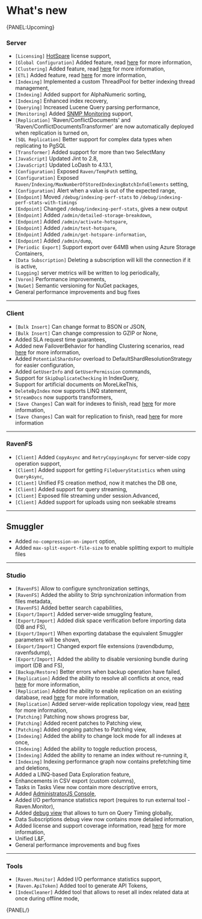 # What's new

{PANEL:Upcoming}

### Server

- `[Licensing]` [HotSpare](..\server\configuration\configuration-hot-spare-license) license support,
- `[Global Configuration]` Added feature, read [here](..\studio\management\global-configuration) for more information,
- `[Clustering]` Added feature, read [here](..\server\scaling-out\clustering\clustering-overview) for more information,
- `[ETL]` Added feature, read [here](..\server\scaling-out\etl) for more information,
- `[Indexing]` Implemented a custom ThreadPool for better indexing thread management,
- `[Indexing]` Added support for AlphaNumeric sorting,
- `[Indexing]` Enhanced index recovery,
- `[Querying]` Increased Lucene Query parsing performance,
- `[Monitoring]` Added [SNMP Monitoring](..\server\administration\monitoring\SNMP\snmp) support,
- `[Replication]` 'Raven/ConflictDocuments' and 'Raven/ConflictDocumentsTransformer' are now automatically deployed when replication is turned on,
- `[SQL Replication]` Better support for complex data types when replicating to PgSQL
- `[Transformer]` Added support for more than two SelectMany
- `[JavaScript]` Updated Jint to 2.8,
- `[JavaScript]` Updated LoDash to 4.13.1,
- `[Configuration]` Exposed `Raven/TempPath` setting,
- `[Configuration]` Exposed `Raven/Indexing/MaxNumberOfStoredIndexingBatchInfoElements` setting,
- `[Configuration]` Alert when a value is out of the expected range,
- `[Endpoint]` Moved `/debug/indexing-perf-stats` to `/debug/indexing-perf-stats-with-timings`
- `[Endpoint]` Changed `/debug/indexing-perf-stats`, gives a new output
- `[Endpoint]` Added `/admin/detailed-storage-breakdown`,
- `[Endpoint]` Added `/admin/activate-hotspare`,
- `[Endpoint]` Added `/admin/test-hotspare`,
- `[Endpoint]` Added `/admin/get-hotspare-information`,
- `[Endpoint]` Added `/admin/dump`,
- `[Periodic Export]` Support export over 64MB when using Azure Storage Containers,
- `[Data Subscription]` Deleting a subscription will kill the connection if it is active,
- `[Logging]` server metrics will be written to log periodically,
- `[Voron]` Performance improvements,
- `[NuGet]` Semantic versioning for NuGet packages,
- General performance improvements and bug fixes

<hr />

### Client

- `[Bulk Insert]` Can change format to BSON or JSON,
- `[Bulk Insert]` Can change compression to GZIP or None,
- Added SLA request time guarantees,
- Added new FailoverBehavior for handling Clustering scenarios, read [here](..\client-api\bundles\how-client-integrates-with-replication-bundle) for more information,
- Added `PotentialShardsFor` overload to DefaultShardResolutionStrategy for easier configuration,
- Added `GetUserInfo` and `GetUserPermission` commands,
- Support for `SkipDuplicateChecking` in IndexQuery,
- Support for artificial documents on MoreLikeThis,
- `DeleteByIndex` now supports LINQ statement,
- `StreamDocs` now supports transformers,
- `[Save Changes]` Can wait for indexes to finish, read [here](..\client-api\session\saving-changes) for more information,
- `[Save Changes]` Can wait for replication to finish, read [here](..\server\scaling-out\replication\write-assurance) for more information

<hr />

### RavenFS

- `[Client]` Added `CopyAsync` and `RetryCopyingAsync` for server-side copy operation support,
- `[Client]` Added support for getting `FileQueryStatistics` when using `QueryAsync`,
- `[Client]` Unified FS creation method, now it matches the DB one,
- `[Client]` Added support for query streaming,
- `[Client]` Exposed file streaming under session.Advanced,
- `[Client]` Added support for uploads using non seekable streams

<hr />

## Smuggler

- Added `no-compression-on-import` option,
- Added `max-split-export-file-size` to enable splitting export to multiple files

<hr />

### Studio

- `[RavenFS]` Allow to configure synchronization settings,
- `[RavenFS]` Added the ability to Strip synchronization information from files metadata,
- `[RavenFS]` Added better search capabilities,
- `[Export/Import]` Added server-wide smuggling feature,
- `[Export/Import]` Added disk space verification before importing data (DB and FS),
- `[Export/Import]` When exporting database the equivalent Smuggler parameters will be shown,
- `[Export/Import]` Changed export file extensions (ravendbdump, ravenfsdump),
- `[Export/Import]` Added the ability to disable versioning bundle during import (DB and FS),
- `[Backup/Restore]` Better errors when backup operation have failed,
- `[Replication]` Added the ability to resolve all conflicts at once, read [here](..\studio\overview\settings\replication) for more information,
- `[Replication]` Added the ability to enable replication on an existing database, read [here](..\studio\overview\settings\replication) for more information,
- `[Replication]` Added server-wide replication topology view, read [here](..\studio\overview\status\replication-stats) for more information,
- `[Patching]` Patching now shows progress bar,
- `[Patching]` Added recent patches to Patching view,
- `[Patching]` Added ongoing patches to Patching view,
- `[Indexing]` Added the ability to change lock mode for all indexes at once,
- `[Indexing]` Added the ability to toggle reduction process,
- `[Indexing]` Added the ability to rename an index without re-running it,
- `[Indexing]` Indexing performance graph now contains prefetching time and deletions,
- Added a LINQ-based Data Exploration feature,
- Enhancements in CSV export (custom columns),
- Tasks in Tasks View now contain more descriptive errors,
- Added [AdministratorJS Console](..\studio\management\administrator-js-console),
- Added I/O performance statistics report (requires to run external tool - Raven.Monitor),
- Added [debug view](..\studio\overview\status\debug\overview) that allows to turn on Query Timing globally,
- Data Subscriptions debug view now contains more detailed information,
- Added license and support coverage information, read [here](..\studio\accessing-studio) for more information,
- Unified L&F,
- General performance improvements and bug fixes

<hr />

### Tools

- `[Raven.Monitor]` Added I/O performance statistics support,
- `[Raven.ApiToken]` Added tool to generate API Tokens,
- `[IndexCleaner]` Added tool that allows to reset all index related data at once during offline mode,

{PANEL/}

